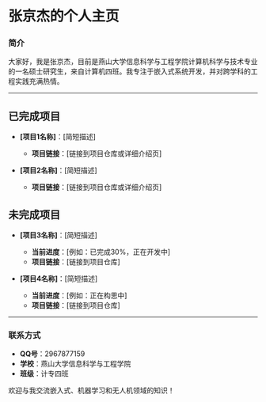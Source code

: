 # 张京杰的个人主页

### 简介

大家好，我是张京杰，目前是燕山大学信息科学与工程学院计算机科学与技术专业的一名硕士研究生，来自计算机四班。我专注于嵌入式系统开发，并对跨学科的工程实践充满热情。

---

## 已完成项目

- **[项目1名称]**：[简短描述]
  - **项目链接**：[链接到项目仓库或详细介绍页]

- **[项目2名称]**：[简短描述]
  - **项目链接**：[链接到项目仓库或详细介绍页]

## 未完成项目

- **[项目3名称]**：[简短描述]
  - **当前进度**：[例如：已完成30%，正在开发中]
  - **项目链接**：[链接到项目仓库]

- **[项目4名称]**：[简短描述]
  - **当前进度**：[例如：正在构思中]
  - **项目链接**：[链接到项目仓库]

---

### 联系方式

* **QQ号**：2967877159
* **学校**：燕山大学信息科学与工程学院
* **班级**：计专四班

欢迎与我交流嵌入式、机器学习和无人机领域的知识！
